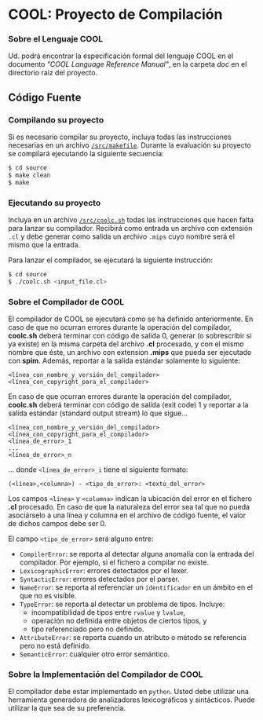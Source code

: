 # COOL: Proyecto de Compilación
### Sobre el Lenguaje COOL

Ud. podrá encontrar la especificación formal del lenguaje COOL en el documento _"COOL Language Reference Manual"_, en la carpeta *doc* en el directorio raiz del proyecto.

## Código Fuente

### Compilando su proyecto

Si es necesario compilar su proyecto, incluya todas las instrucciones necesarias en un archivo [`/src/makefile`](/src/makefile).
Durante la evaluación su proyecto se compilará ejecutando la siguiente secuencia:

```bash
$ cd source
$ make clean
$ make
```

### Ejecutando su proyecto

Incluya en un archivo [`/src/coolc.sh`](/src/coolc.sh) todas las instrucciones que hacen falta para lanzar su compilador. Recibirá como entrada un archivo con extensión `.cl` y debe generar como salida un archivo `.mips` cuyo nombre será el mismo que la entrada.

Para lanzar el compilador, se ejecutará la siguiente instrucción:

```bash
$ cd source
$ ./coolc.sh <input_file.cl>
```

### Sobre el Compilador de COOL

El compilador de COOL se ejecutará como se ha definido anteriormente.
En caso de que no ocurran errores durante la operación del compilador, **coolc.sh** deberá terminar con código de salida 0, generar (o sobrescribir si ya existe) en la misma carpeta del archivo **.cl** procesado, y con el mismo nombre que éste, un archivo con extension **.mips** que pueda ser ejecutado con **spim**. Además, reportar a la salida estándar solamente lo siguiente:

    <línea_con_nombre_y_versión_del_compilador>
    <línea_con_copyright_para_el_compilador>

En caso de que ocurran errores durante la operación del compilador, **coolc.sh** deberá terminar con código
de salida (exit code) 1 y reportar a la salida estándar (standard output stream) lo que sigue...

    <línea_con_nombre_y_versión_del_compilador>
    <línea_con_copyright_para_el_compilador>
    <línea_de_error>_1
    ...
    <línea_de_error>_n

... donde `<línea_de_error>_i` tiene el siguiente formato:

    (<línea>,<columna>) - <tipo_de_error>: <texto_del_error>

Los campos `<línea>` y `<columna>` indican la ubicación del error en el fichero **.cl** procesado. En caso
de que la naturaleza del error sea tal que no pueda asociárselo a una línea y columna en el archivo de
código fuente, el valor de dichos campos debe ser 0.

El campo `<tipo_de_error>` será alguno entre:

- `CompilerError`: se reporta al detectar alguna anomalía con la entrada del compilador. Por ejemplo, si el fichero a compilar no existe.
- `LexicographicError`: errores detectados por el lexer.
- `SyntacticError`: errores detectados por el parser.
- `NameError`: se reporta al referenciar un `identificador` en un ámbito en el que no es visible.
- `TypeError`: se reporta al detectar un problema de tipos. Incluye:
    - incompatibilidad de tipos entre `rvalue` y `lvalue`,
    - operación no definida entre objetos de ciertos tipos, y
    - tipo referenciado pero no definido.
- `AttributeError`: se reporta cuando un atributo o método se referencia pero no está definido.
- `SemanticError`: cualquier otro error semántico.

### Sobre la Implementación del Compilador de COOL

El compilador debe estar implementado en `python`. Usted debe utilizar una herramienta generadora de analizadores
lexicográficos y sintácticos. Puede utilizar la que sea de su preferencia.
